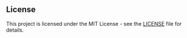 ## License
This project is licensed under the MIT License - see the [LICENSE](https://github.com/theopng/4E-Wordle/blob/main/LICENSE) file for details.